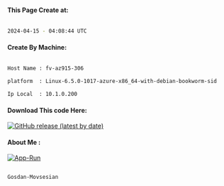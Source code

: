 
   
#### This Page Create at:

```bash

2024-04-15 - 04:08:44 UTC

```

#### Create By Machine:

```bash

Host Name : fv-az915-306

platform  : Linux-6.5.0-1017-azure-x86_64-with-debian-bookworm-sid

Ip Local  : 10.1.0.200

```
#### Download This code Here:

[![GitHub release (latest by date)](https://img.shields.io/github/v/release/Gosdan-Movsesian/Gosdan?style=for-the-badge&label=Download)](https://github.com/Gosdan-Movsesian/Gosdan/releases) 

</p> 

#### About Me :

[![App-Run](https://github.com/Gosdan-Movsesian/Gosdan/actions/workflows/App-Run.yml/badge.svg)](https://github.com/Gosdan-Movsesian/Gosdan/actions/workflows/App-Run.yml)

```bash

Gosdan-Movsesian

```


